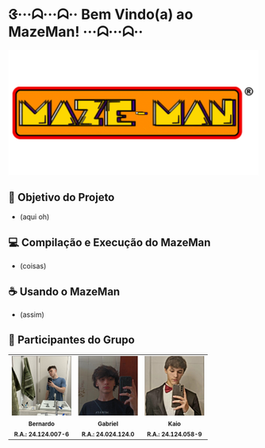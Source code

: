 # ᱝ···ᗣ···ᗣ·· Bem Vindo(a) ao MazeMan! ···ᗣ···ᗣ··

<img src= "img/image (15).png" width = 600>

## 🚀 Objetivo do Projeto
-  (aqui oh)


## 💻 Compilação e Execução do MazeMan
-  (coisas)


## ☕ Usando o MazeMan
-  (assim)


## 🤝 Participantes do Grupo
<table>
  <tr>
    <td align="center">
        <img src="img/mano bernas.PNG" width="120px;" alt="Foto do Bernardo"/><br>
        <sub>
          <b>Bernardo</b>
          <br>
          <b>R.A.: 24.124.007-6</b>
        </sub>
    </td>
    <td align="center">
        <img src="img/eu.PNG" width="120px;" alt="Foto do Gabriel"/><br>
        <sub>
          <b>Gabriel</b>
          <br>
          <b>R.A.: 24.024.124.0</b>
        </sub>
    </td>
    <td align="center">
        <img src="img/kaio.PNG" width="120px;" alt="Foto do Kaio"/><br>
        <sub>
          <b>Kaio</b>
          <br>
          <b>R.A.: 24.124.058-9</b>
        </sub>
    </td>
  </tr>
</table>
